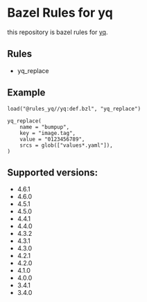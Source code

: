 # Bazel Rules for yq

this repository is bazel rules for [yq](https://github.com/mikefarah/yq).

## Rules

- yq_replace

## Example

```
load("@rules_yq//yq:def.bzl", "yq_replace")

yq_replace(
    name = "bumpup",
    key = "image.tag",
    value = "0123456789",
    srcs = glob(["values*.yaml"]),
)
```

## Supported versions:

- 4.6.1
- 4.6.0
- 4.5.1
- 4.5.0
- 4.4.1
- 4.4.0
- 4.3.2
- 4.3.1
- 4.3.0
- 4.2.1
- 4.2.0
- 4.1.0
- 4.0.0
- 3.4.1
- 3.4.0
